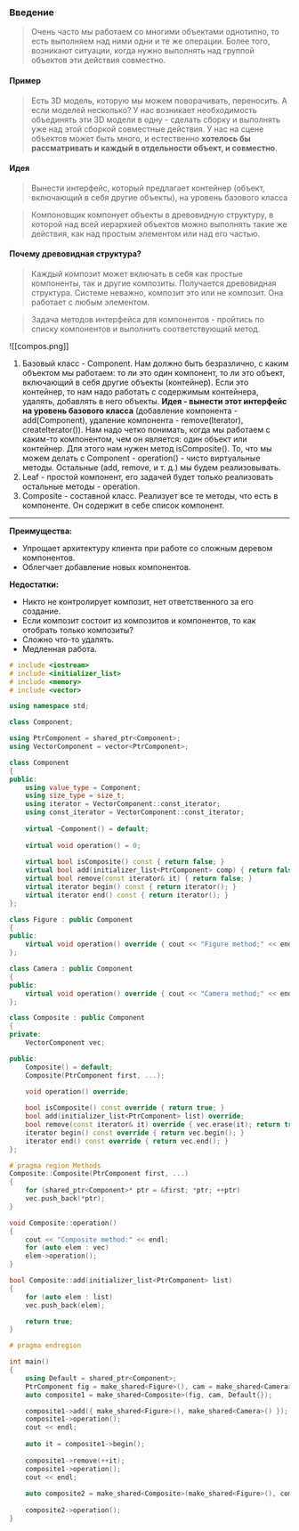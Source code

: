 ### Введение

>Очень часто мы работаем со многими объектами однотипно, то есть выполняем над ними одни и те же операции. Более того, возникают ситуации, когда нужно выполнять над группой объектов эти действия совместно.
#### Пример

>Есть 3D модель, которую мы можем поворачивать, переносить. А если моделей несколько? У нас возникает необходимость объединять эти 3D модели в одну - сделать сборку и выполнять уже над этой сборкой совместные действия. У нас на сцене объектов может быть много, и естественно **хотелось бы рассматривать и каждый в отдельности объект, и совместно**.
#### Идея

>Вынести интерфейс, который предлагает контейнер (объект, включающий в себя другие объекты), на уровень базового класса

>Компоновщик компонует объекты в древовидную структуру, в которой над всей иерархией объектов можно выполнять такие же действия, как над простым элементом или над его частью.
#### Почему древовидная структура?

>Каждый композит может включать в себя как простые компоненты, так и другие композиты. Получается древовидная структура. Системе неважно, композит это или не композит. Она работает с любым элементом.

>Задача методов интерфейса для компонентов - пройтись по списку компонентов и выполнить соответствующий метод.

![[compos.png]]

1. Базовый класс - Component. Нам должно быть безразлично, с каким объектом мы работаем: то ли это один компонент, то ли это объект, включающий в себя другие объекты (контейнер). Если это контейнер, то нам надо работать с содержимым контейнера, удалять, добавлять в него объекты. **Идея - вынести этот интерфейс на уровень базового класса** (добавление компонента - add(Component), удаление компонента - remove(Iterator), createIterator()). Нам надо четко понимать, когда мы работаем с каким-то компонентом, чем он является: один объект или контейнер. Для этого нам нужен метод isComposite(). То, что мы можем делать с Component - operation() - чисто виртуальные методы. Остальные (add, remove, и т. д.) мы будем реализовывать.
2. Leaf - простой компонент, его задачей будет только реализовать остальные методы - operation.
3. Composite - составной класс. Реализует все те методы, что есть в компоненте. Он содержит в себе список компонент.
***

**Преимущества:**
- Упрощает архитектуру клиента при работе со сложным деревом компонентов.
- Облегчает добавление новых компонентов.

**Недостатки:** 
- Никто не контролирует композит, нет ответственного за его создание.
- Если композит состоит из композитов и компонентов, то как отобрать только композиты?
- Сложно что-то удалять.
- Медленная работа.

```c++
# include <iostream>
# include <initializer_list>
# include <memory>
# include <vector>

using namespace std;

class Component;

using PtrComponent = shared_ptr<Component>;
using VectorComponent = vector<PtrComponent>;

class Component
{
public:
	using value_type = Component;
	using size_type = size_t;
	using iterator = VectorComponent::const_iterator;
	using const_iterator = VectorComponent::const_iterator;
	
	virtual ~Component() = default;
	
	virtual void operation() = 0;
	
	virtual bool isComposite() const { return false; }
	virtual bool add(initializer_list<PtrComponent> comp) { return false; }
	virtual bool remove(const iterator& it) { return false; }
	virtual iterator begin() const { return iterator(); }
	virtual iterator end() const { return iterator(); }
};

class Figure : public Component
{
public:
	virtual void operation() override { cout << "Figure method;" << endl; }
};

class Camera : public Component
{
public:
	virtual void operation() override { cout << "Camera method;" << endl; }
};

class Composite : public Component
{
private:
	VectorComponent vec;

public:
	Composite() = default;
	Composite(PtrComponent first, ...);

	void operation() override;
	
	bool isComposite() const override { return true; }
	bool add(initializer_list<PtrComponent> list) override;
	bool remove(const iterator& it) override { vec.erase(it); return true; }
	iterator begin() const override { return vec.begin(); }
	iterator end() const override { return vec.end(); }
};

# pragma region Methods
Composite::Composite(PtrComponent first, ...)
{
	for (shared_ptr<Component>* ptr = &first; *ptr; ++ptr)
	vec.push_back(*ptr);
}

void Composite::operation()
{
	cout << "Composite method:" << endl;
	for (auto elem : vec)
	elem->operation();
}

bool Composite::add(initializer_list<PtrComponent> list)
{
	for (auto elem : list)
	vec.push_back(elem);

	return true;
}

# pragma endregion

int main()
{
	using Default = shared_ptr<Component>;
	PtrComponent fig = make_shared<Figure>(), cam = make_shared<Camera>();
	auto composite1 = make_shared<Composite>(fig, cam, Default{});

	composite1->add({ make_shared<Figure>(), make_shared<Camera>() });
	composite1->operation();
	cout << endl;
	
	auto it = composite1->begin();
	
	composite1->remove(++it);
	composite1->operation();
	cout << endl;
	
	auto composite2 = make_shared<Composite>(make_shared<Figure>(), composite1, Default());
	
	composite2->operation();
}
```